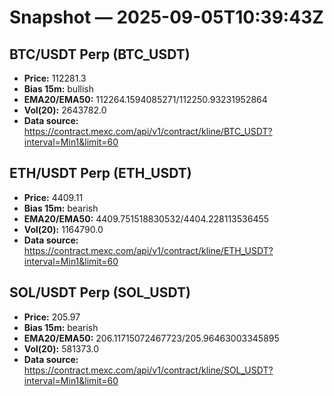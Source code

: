# Snapshot — 2025-09-05T10:39:43Z

## BTC/USDT Perp (BTC_USDT)
- **Price:** 112281.3
- **Bias 15m:** bullish
- **EMA20/EMA50:** 112264.1594085271/112250.93231952864
- **Vol(20):** 2643782.0
- **Data source:** https://contract.mexc.com/api/v1/contract/kline/BTC_USDT?interval=Min1&limit=60

## ETH/USDT Perp (ETH_USDT)
- **Price:** 4409.11
- **Bias 15m:** bearish
- **EMA20/EMA50:** 4409.751518830532/4404.228113536455
- **Vol(20):** 1164790.0
- **Data source:** https://contract.mexc.com/api/v1/contract/kline/ETH_USDT?interval=Min1&limit=60

## SOL/USDT Perp (SOL_USDT)
- **Price:** 205.97
- **Bias 15m:** bearish
- **EMA20/EMA50:** 206.11715072467723/205.96463003345895
- **Vol(20):** 581373.0
- **Data source:** https://contract.mexc.com/api/v1/contract/kline/SOL_USDT?interval=Min1&limit=60
